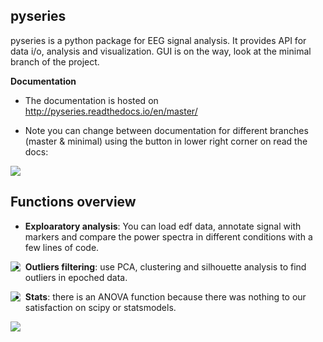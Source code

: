 pyseries
--------
pyseries is a python package for EEG signal analysis. It provides API for data i/o, analysis and visualization. GUI is on the way, look at the minimal branch of the project.

__Documentation__

* The documentation is hosted on http://pyseries.readthedocs.io/en/master/


* Note you can change between documentation for different branches (master & minimal) using the button in lower right corner on read the docs:


<img src="https://github.com/ryscet/pyseries/blob/master/docs/images/rtd.png">


Functions overview
------------------

* __Exploaratory analysis__: You can load edf data, annotate signal with markers and compare the power spectra in different conditions with a few lines of code. 

<img style="float: left;" src="https://github.com/ryscet/pyseries/blob/master/docs/images/explore.png">


* __Outliers filtering__: use PCA, clustering and silhouette analysis to find outliers in epoched data.


<img style="float: left;" src="https://github.com/ryscet/pyseries/blob/master/docs/images/pca.png">


* __Stats__: there is an ANOVA function because there was nothing to our satisfaction on scipy or statsmodels.


<img style="float: left;" src="https://github.com/ryscet/pyseries/blob/master/docs/images/anova.png">

